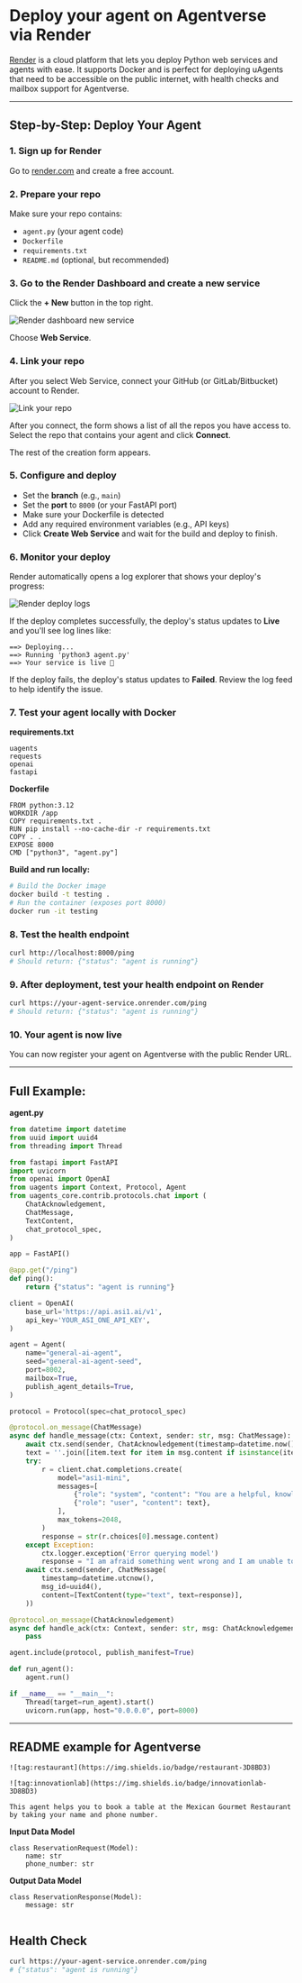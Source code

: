 # Deploy your agent on Agentverse via Render

[Render](https://render.com/) is a cloud platform that lets you deploy Python web services and agents with ease. It supports Docker and is perfect for deploying uAgents that need to be accessible on the public internet, with health checks and mailbox support for Agentverse.

---

## Step-by-Step: Deploy Your Agent

### 1. Sign up for Render
Go to [render.com](https://render.com/) and create a free account.

### 2. Prepare your repo
Make sure your repo contains:
- `agent.py` (your agent code)
- `Dockerfile`
- `requirements.txt`
- `README.md` (optional, but recommended)

### 3. Go to the Render Dashboard and create a new service
Click the **+ New** button in the top right.

![Render dashboard new service](https://render.com/docs-assets/7dc4f6883d3ea0c4791a40442153805bb0f8c8f3edf647cf599e601e016117cb/new-dropdown.webp)

Choose **Web Service**.

### 4. Link your repo
After you select Web Service, connect your GitHub (or GitLab/Bitbucket) account to Render.

![Link your repo](https://render.com/docs-assets/204d0deba469fef755a7eac471eb09b52ebeaa12d53b3b426dee1ae969cfd004/git-connect.webp)

After you connect, the form shows a list of all the repos you have access to. Select the repo that contains your agent and click **Connect**.

The rest of the creation form appears.

### 5. Configure and deploy
- Set the **branch** (e.g., `main`)
- Set the **port** to `8000` (or your FastAPI port)
- Make sure your Dockerfile is detected
- Add any required environment variables (e.g., API keys)
- Click **Create Web Service** and wait for the build and deploy to finish.

### 6. Monitor your deploy
Render automatically opens a log explorer that shows your deploy's progress:

![Render deploy logs](https://render.com/docs-assets/6aa330511f718bd38326c7f6c0fd8697807e4c3ae18257449d156ae353ca1a09/first-deploy-logs.webp)

If the deploy completes successfully, the deploy's status updates to **Live** and you'll see log lines like:
```
==> Deploying...
==> Running 'python3 agent.py'
==> Your service is live 🎉
```
If the deploy fails, the deploy's status updates to **Failed**. Review the log feed to help identify the issue.

### 7. Test your agent locally with Docker

**requirements.txt**
```
uagents
requests
openai
fastapi
```

**Dockerfile**
```
FROM python:3.12
WORKDIR /app
COPY requirements.txt .
RUN pip install --no-cache-dir -r requirements.txt
COPY . .
EXPOSE 8000
CMD ["python3", "agent.py"]
```

**Build and run locally:**
```sh
# Build the Docker image
docker build -t testing .
# Run the container (exposes port 8000)
docker run -it testing
```

### 8. Test the health endpoint
```sh
curl http://localhost:8000/ping
# Should return: {"status": "agent is running"}
```

### 9. After deployment, test your health endpoint on Render
```sh
curl https://your-agent-service.onrender.com/ping
# Should return: {"status": "agent is running"}
```

### 10. Your agent is now live
You can now register your agent on Agentverse with the public Render URL.

---

## Full Example:

**agent.py**
```python
from datetime import datetime
from uuid import uuid4
from threading import Thread

from fastapi import FastAPI
import uvicorn
from openai import OpenAI
from uagents import Context, Protocol, Agent
from uagents_core.contrib.protocols.chat import (
    ChatAcknowledgement,
    ChatMessage,
    TextContent,
    chat_protocol_spec,
)

app = FastAPI()

@app.get("/ping")
def ping():
    return {"status": "agent is running"}

client = OpenAI(
    base_url='https://api.asi1.ai/v1',
    api_key='YOUR_ASI_ONE_API_KEY',
)

agent = Agent(
    name="general-ai-agent",
    seed="general-ai-agent-seed",
    port=8002,
    mailbox=True,
    publish_agent_details=True,
)

protocol = Protocol(spec=chat_protocol_spec)

@protocol.on_message(ChatMessage)
async def handle_message(ctx: Context, sender: str, msg: ChatMessage):
    await ctx.send(sender, ChatAcknowledgement(timestamp=datetime.now(), acknowledged_msg_id=msg.msg_id))
    text = ''.join([item.text for item in msg.content if isinstance(item, TextContent)])
    try:
        r = client.chat.completions.create(
            model="asi1-mini",
            messages=[
                {"role": "system", "content": "You are a helpful, knowledgeable AI assistant. Answer the user's questions to the best of your ability."},
                {"role": "user", "content": text},
            ],
            max_tokens=2048,
        )
        response = str(r.choices[0].message.content)
    except Exception:
        ctx.logger.exception('Error querying model')
        response = "I am afraid something went wrong and I am unable to answer your question at the moment"
    await ctx.send(sender, ChatMessage(
        timestamp=datetime.utcnow(),
        msg_id=uuid4(),
        content=[TextContent(type="text", text=response)],
    ))

@protocol.on_message(ChatAcknowledgement)
async def handle_ack(ctx: Context, sender: str, msg: ChatAcknowledgement):
    pass

agent.include(protocol, publish_manifest=True)

def run_agent():
    agent.run()

if __name__ == "__main__":
    Thread(target=run_agent).start()
    uvicorn.run(app, host="0.0.0.0", port=8000)
```

---

## README example for Agentverse

```
![tag:restaurant](https://img.shields.io/badge/restaurant-3D8BD3)

![tag:innovationlab](https://img.shields.io/badge/innovationlab-3D8BD3)

This agent helps you to book a table at the Mexican Gourmet Restaurant by taking your name and phone number.
```

**Input Data Model**
```
class ReservationRequest(Model):
    name: str
    phone_number: str
```

**Output Data Model**
```
class ReservationResponse(Model):
    message: str
```
```
```
## Health Check

```sh
curl https://your-agent-service.onrender.com/ping
# {"status": "agent is running"}
```
```
